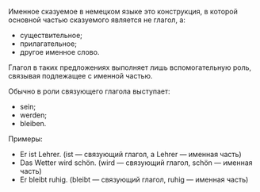 Именное сказуемое в немецком языке это конструкция, в которой основной частью сказуемого является не глагол, а:
- существительное;
- прилагательное;
- другое именное слово.

Глагол в таких предложениях выполняет лишь вспомогательную роль, связывая подлежащее с именной частью. 

Обычно в роли связующего глагола выступает:
- sein;
- werden;
- bleiben.

Примеры:
- <span class="underline-single">Er</span> <span class="underline-double">ist Lehrer</span>. (ist — связующий глагол, а Lehrer — именная часть)
- <span class="underline-single">Das Wetter</span> <span class="underline-double">wird schön</span>. (wird — связующий глагол, schön — именная часть)
- <span class="underline-single">Er</span> <span class="underline-double">bleibt ruhig</span>. (bleibt — связующий глагол, ruhig — именная часть)